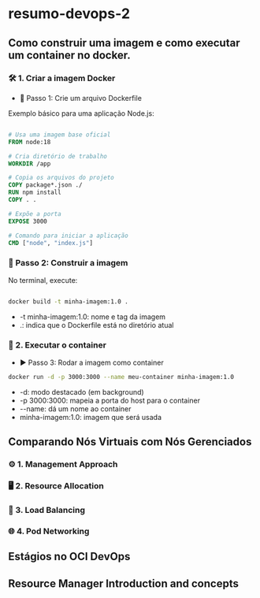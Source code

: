 # resumo-devops-2

## Como construir uma imagem e como executar um container no docker.

### 🛠️ 1. Criar a imagem Docker

- 📄 Passo 1: Crie um arquivo Dockerfile

Exemplo básico para uma aplicação Node.js:
```Dockerfile

# Usa uma imagem base oficial
FROM node:18

# Cria diretório de trabalho
WORKDIR /app

# Copia os arquivos do projeto
COPY package*.json ./
RUN npm install
COPY . .

# Expõe a porta
EXPOSE 3000

# Comando para iniciar a aplicação
CMD ["node", "index.js"]


```

### 🧱 Passo 2: Construir a imagem

No terminal, execute:

```bash

docker build -t minha-imagem:1.0 .

```

- -t minha-imagem:1.0: nome e tag da imagem
- .: indica que o Dockerfile está no diretório atual

### 🚀 2. Executar o container

- ▶️ Passo 3: Rodar a imagem como container

```bash
docker run -d -p 3000:3000 --name meu-container minha-imagem:1.0
```

* -d: modo destacado (em background)
* -p 3000:3000: mapeia a porta do host para o container
* --name: dá um nome ao container
* minha-imagem:1.0: imagem que será usada

## Comparando Nós Virtuais com Nós Gerenciados

### ⚙️ 1. Management Approach

### 🖥️ 2. Resource Allocation

### 🔀 3. Load Balancing

### 🌐 4. Pod Networking


## Estágios no OCI DevOps

## Resource Manager Introduction and concepts


